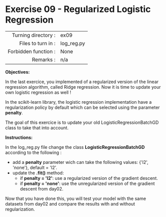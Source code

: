  # Exercise 09 - Regularized Logistic Regression

|                         |                         |
| -----------------------:| ----------------------- |
|   Turning directory :   |  ex09                   |
|   Files to turn in :    |  log_reg.py             |
|   Forbidden function :  |  None                   |
|   Remarks :             |  n/a                    |

**Objectives:**

In the last exercice, you implemented of a regularized version of the linear regression algorithm, called Ridge regression. Now it is time to update your own logistic regression as well !

In the scikit-learn library, the logistic regression implementation have a regularization policy by default which can be selected using the parameter __penalty__. 

The goal of this exercice is to update your old LogisticRegressionBatchGD class to take that into account.   

**Instructions:**

In the log_reg.py file change the class __LogisticRegressionBatchGD__ according to the following : 
- add a __penalty__ parameter wich can take the following values: {'l2', 'none'}, default = 'l2'.
- update the __.fit()__ method: 
    - if __penalty = 'l2'__: use a regularized version of the gradient descent.
    - if __penalty = 'none'__: use the unregularized version of the gradient descent from day02.

Now that you have done this, you will test your model with the same datasets from day02 and compare the results with and without regularization.